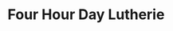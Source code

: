 ---
title: "Four Hour Day Lutherie"
url: /baltimore/four-hour-day-lutherie/
shop: musical instrument
---